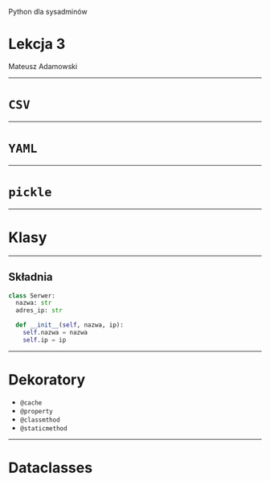 Python dla sysadminów

# Lekcja 3

Mateusz Adamowski

------
# `CSV`

------
# `YAML`

------
# `pickle`

------
# Klasy

---
## Składnia

```python
class Serwer:
  nazwa: str
  adres_ip: str

  def __init__(self, nazwa, ip):
    self.nazwa = nazwa
    self.ip = ip
```

---
# Dekoratory

- `@cache`
- `@property`
- `@classmthod`
- `@staticmethod`

---
# Dataclasses
